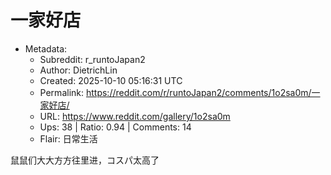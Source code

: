 # 一家好店

- Metadata:
  - Subreddit: r_runtoJapan2
  - Author: DietrichLin
  - Created: 2025-10-10 05:16:31 UTC
  - Permalink: https://reddit.com/r/runtoJapan2/comments/1o2sa0m/一家好店/
  - URL: https://www.reddit.com/gallery/1o2sa0m
  - Ups: 38 | Ratio: 0.94 | Comments: 14
  - Flair: 日常生活


鼠鼠们大大方方往里进，コスパ太高了

